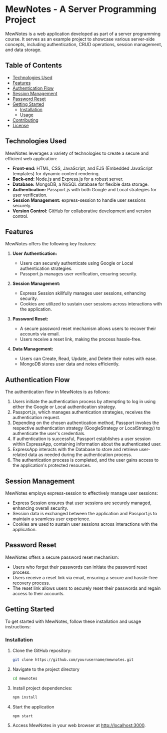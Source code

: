 # MewNotes - A Server Programming Project



MewNotes is a web application developed as part of a server programming course. It serves as an example project to showcase various server-side concepts, including authentication, CRUD operations, session management, and data storage.

## Table of Contents

- [Technologies Used](#technologies-used)
- [Features](#features)
- [Authentication Flow](#authentication-flow)
- [Session Management](#session-management)
- [Password Reset](#password-reset)
- [Getting Started](#getting-started)
  - [Installation](#installation)
  - [Usage](#usage)
- [Contributing](#contributing)
- [License](#license)

## Technologies Used

MewNotes leverages a variety of technologies to create a secure and efficient web application:

- **Front-end:** HTML, CSS, JavaScript, and EJS (Embedded JavaScript templates) for dynamic content rendering.
- **Back-end:** Node.js and Express.js for a robust server.
- **Database:** MongoDB, a NoSQL database for flexible data storage.
- **Authentication:** Passport.js with both Google and Local strategies for user verification.
- **Session Management:** express-session to handle user sessions securely.
- **Version Control:** GitHub for collaborative development and version control.

## Features

MewNotes offers the following key features:

1. **User Authentication:**
   - Users can securely authenticate using Google or Local authentication strategies.
   - Passport.js manages user verification, ensuring security.

2. **Session Management:**
   - Express Session skillfully manages user sessions, enhancing security.
   - Cookies are utilized to sustain user sessions across interactions with the application.

3. **Password Reset:**
   - A secure password reset mechanism allows users to recover their accounts via email.
   - Users receive a reset link, making the process hassle-free.

4. **Data Management:**
   - Users can Create, Read, Update, and Delete their notes with ease.
   - MongoDB stores user data and notes efficiently.

## Authentication Flow

The authentication flow in MewNotes is as follows:

1. Users initiate the authentication process by attempting to log in using either the Google or Local authentication strategy.
2. Passport.js, which manages authentication strategies, receives the authentication request.
3. Depending on the chosen authentication method, Passport invokes the respective authentication strategy (GoogleStrategy or LocalStrategy) to authenticate the user's credentials.
4. If authentication is successful, Passport establishes a user session within ExpressApp, containing information about the authenticated user.
5. ExpressApp interacts with the Database to store and retrieve user-related data as needed during the authentication process.
6. The authentication process is completed, and the user gains access to the application's protected resources.

## Session Management

MewNotes employs express-session to effectively manage user sessions:

- Express Session ensures that user sessions are securely managed, enhancing overall security.
- Session data is exchanged between the application and Passport.js to maintain a seamless user experience.
- Cookies are used to sustain user sessions across interactions with the application.

## Password Reset

MewNotes offers a secure password reset mechanism:

- Users who forget their passwords can initiate the password reset process.
- Users receive a reset link via email, ensuring a secure and hassle-free recovery process.
- The reset link allows users to securely reset their passwords and regain access to their accounts.

## Getting Started

To get started with MewNotes, follow these installation and usage instructions:

### Installation

1. Clone the GitHub repository:

   ```bash
   git clone https://github.com/yourusername/mewnotes.git

2. Navigate to the project directory 
   ```bash
   cd mewnotes
3. Install project dependencies:
   ```bash
   npm install

4. Start the application 
   ```bash
   npm start
5. Access MewNotes in your web browser at [http://localhost:3000](http://localhost:3000).
